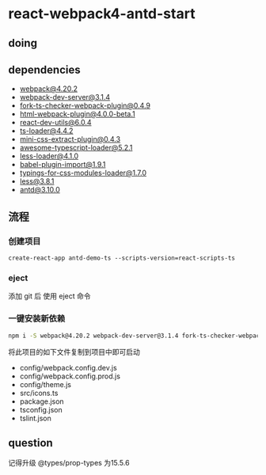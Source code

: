 # react-webpack4-antd-start


## doing


## dependencies

+ webpack@4.20.2
+ webpack-dev-server@3.1.4
+ fork-ts-checker-webpack-plugin@0.4.9
+ html-webpack-plugin@4.0.0-beta.1
+ react-dev-utils@6.0.4
+ ts-loader@4.4.2
+ mini-css-extract-plugin@0.4.3
+ awesome-typescript-loader@5.2.1
+ less-loader@4.1.0
+ babel-plugin-import@1.9.1
+ typings-for-css-modules-loader@1.7.0
+ less@3.8.1
+ antd@3.10.0



## 流程

### 创建项目
```
create-react-app antd-demo-ts --scripts-version=react-scripts-ts
```

### eject
添加 git 后 使用 eject 命令


### 一键安装新依赖

```bash
npm i -S webpack@4.20.2 webpack-dev-server@3.1.4 fork-ts-checker-webpack-plugin@0.4.9 html-webpack-plugin@4.0.0-beta.1 react-dev-utils@6.0.4 ts-loader@4.4.2 mini-css-extract-plugin@0.4.3 awesome-typescript-loader@5.2.1 less-loader@4.1.0 babel-plugin-import@1.9.1 typings-for-css-modules-loader@1.7.0 less@3.8.1 antd@3.10.0
```

将此项目的如下文件复制到项目中即可启动
- config/webpack.config.dev.js
- config/webpack.config.prod.js
- config/theme.js
- src/icons.ts
- package.json
- tsconfig.json
- tslint.json


## question

记得升级 @types/prop-types 为15.5.6